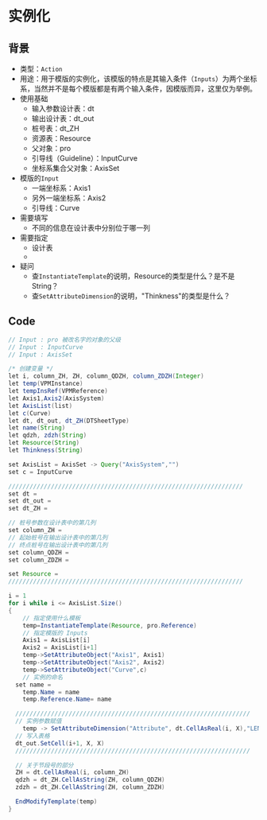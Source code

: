 # 实例化

## 背景
- 类型：`Action`
- 用途：用于模版的实例化，该模版的特点是其输入条件（`Inputs`）为两个坐标系，当然并不是每个模版都是有两个输入条件，因模版而异，这里仅为举例。
- 使用基础
  - 输入参数设计表：dt
  - 输出设计表：dt_out
  - 桩号表：dt_ZH
  - 资源表：Resource
  - 父对象：pro
  - 引导线（Guideline）：InputCurve
  - 坐标系集合父对象：AxisSet
- 模版的`Input`
  - 一端坐标系：Axis1
  - 另外一端坐标系：Axis2
  - 引导线：Curve
- 需要填写
  - 不同的信息在设计表中分别位于哪一列
- 需要指定
  - 设计表
  -
- 疑问
  - 查`InstantiateTemplate`的说明，Resource的类型是什么？是不是String？
  - 查`SetAttributeDimension`的说明，"Thinkness"的类型是什么？
## Code

```java
// Input : pro 被改名字的对象的父级
// Input : InputCurve
// Input : AxisSet

/* 创建变量 */
let i, column_ZH, ZH, column_QDZH, column_ZDZH(Integer)
let temp(VPMInstance)
let tempInsRef(VPMReference)
let Axis1,Axis2(AxisSystem)
let AxisList(list)
let c(Curve)
let dt, dt_out, dt_ZH(DTSheetType)
let name(String)
let qdzh, zdzh(String)
let Resource(String)
let Thinkness(String)

set AxisList = AxisSet -> Query("AxisSystem","")
set c = InputCurve

//////////////////////////////////////////////////////////////////
set dt =
set dt_out =
set dt_ZH =

// 桩号参数在设计表中的第几列
set column_ZH =
// 起始桩号在输出设计表中的第几列
// 终点桩号在输出设计表中的第几列
set column_QDZH =
set column_ZDZH =

set Resource =
//////////////////////////////////////////////////////////////////

i = 1
for i while i <= AxisList.Size()
{
	// 指定使用什么模板
	temp=InstantiateTemplate(Resource, pro.Reference)
	// 指定模版的 Inputs
	Axis1 = AxisList[i]
	Axis2 = AxisList[i+1]
	temp->SetAttributeObject("Axis1", Axis1)
	temp->SetAttributeObject("Axis2", Axis2)
	temp->SetAttributeObject("Curve",c)
	// 实例的命名
  set name =
	temp.Name = name
	temp.Reference.Name= name

  //////////////////////////////////////////////////////////////////
  // 实例参数赋值
	temp -> SetAttributeDimension("Attribute", dt.CellAsReal(i, X),"LENGTH")
  // 写入表格
  dt_out.SetCell(i+1, X, X)
  //////////////////////////////////////////////////////////////////

  // 关于节段号的部分
  ZH = dt.CellAsReal(i, column_ZH)
  qdzh = dt_ZH.CellAsString(ZH, column_QDZH)
  zdzh = dt_ZH.CellAsString(ZH, column_ZDZH)

  EndModifyTemplate(temp)
}

```
